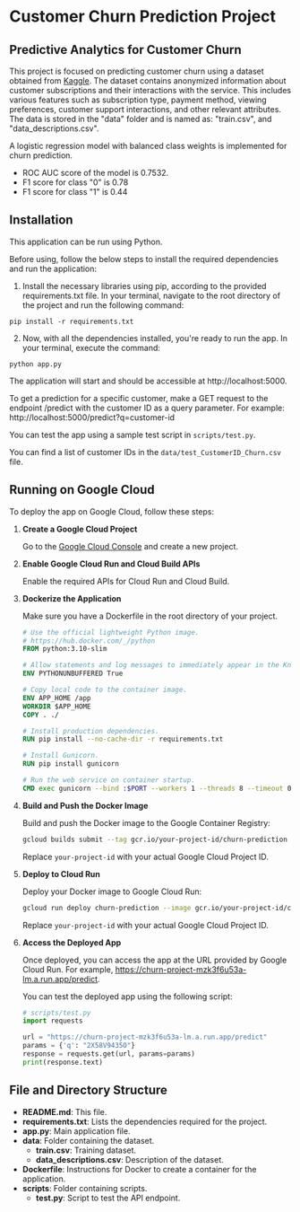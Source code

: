 # Customer Churn Prediction Project

## Predictive Analytics for Customer Churn

This project is focused on predicting customer churn using a dataset obtained from [Kaggle](https://www.kaggle.com/datasets/safrin03/predictive-analytics-for-customer-churn-dataset). The dataset contains anonymized information about customer subscriptions and their interactions with the service. This includes various features such as subscription type, payment method, viewing preferences, customer support interactions, and other relevant attributes. The data is stored in the "data" folder and is named as: "train.csv", and "data_descriptions.csv".

A logistic regression model with balanced class weights is implemented for churn prediction. 

- ROC AUC score of the model is 0.7532.
- F1 score for class "0" is 0.78
- F1 score for class "1" is 0.44

## Installation

This application can be run using Python. 

Before using, follow the below steps to install the required dependencies and run the application:

1. Install the necessary libraries using pip, according to the provided requirements.txt file. In your terminal, navigate to the root directory of the project and run the following command:


`pip install -r requirements.txt`


2. Now, with all the dependencies installed, you're ready to run the app. In your terminal, execute the command:


`python app.py`


The application will start and should be accessible at  http://localhost:5000.

To get a prediction for a specific customer, make a GET request to the endpoint /predict with the customer ID as a query parameter. For example: http://localhost:5000/predict?q=customer-id

You can test the app using a sample test script in `scripts/test.py`.

You can find a list of customer IDs in the `data/test_CustomerID_Churn.csv` file.

## Running on Google Cloud

To deploy the app on Google Cloud, follow these steps:

1. **Create a Google Cloud Project**

    Go to the [Google Cloud Console](https://console.cloud.google.com/) and create a new project.

2. **Enable Google Cloud Run and Cloud Build APIs**

    Enable the required APIs for Cloud Run and Cloud Build.

3. **Dockerize the Application**

    Make sure you have a Dockerfile in the root directory of your project.

    ```Dockerfile
    # Use the official lightweight Python image.
    # https://hub.docker.com/_/python
    FROM python:3.10-slim

    # Allow statements and log messages to immediately appear in the Knative logs
    ENV PYTHONUNBUFFERED True

    # Copy local code to the container image.
    ENV APP_HOME /app
    WORKDIR $APP_HOME
    COPY . ./

    # Install production dependencies.
    RUN pip install --no-cache-dir -r requirements.txt

    # Install Gunicorn.
    RUN pip install gunicorn

    # Run the web service on container startup.
    CMD exec gunicorn --bind :$PORT --workers 1 --threads 8 --timeout 0 app:app
    ```

4. **Build and Push the Docker Image**

    Build and push the Docker image to the Google Container Registry:

    ```bash
    gcloud builds submit --tag gcr.io/your-project-id/churn-prediction
    ```

    Replace `your-project-id` with your actual Google Cloud Project ID.

5. **Deploy to Cloud Run**

    Deploy your Docker image to Google Cloud Run:

    ```bash
    gcloud run deploy churn-prediction --image gcr.io/your-project-id/churn-prediction --platform managed --region us-central1 --allow-unauthenticated
    ```

    Replace `your-project-id` with your actual Google Cloud Project ID.

6. **Access the Deployed App**

    Once deployed, you can access the app at the URL provided by Google Cloud Run. For example, https://churn-project-mzk3f6u53a-lm.a.run.app/predict.

    You can test the deployed app using the following script:

    ```python
    # scripts/test.py
    import requests

    url = "https://churn-project-mzk3f6u53a-lm.a.run.app/predict"
    params = {'q': "2X58V9435O"}
    response = requests.get(url, params=params)
    print(response.text)
    ```

## File and Directory Structure

- **README.md**: This file.
- **requirements.txt**: Lists the dependencies required for the project.
- **app.py**: Main application file.
- **data**: Folder containing the dataset.
  - **train.csv**: Training dataset.
  - **data_descriptions.csv**: Description of the dataset.
- **Dockerfile**: Instructions for Docker to create a container for the application.
- **scripts**: Folder containing scripts.
  - **test.py**: Script to test the API endpoint.
